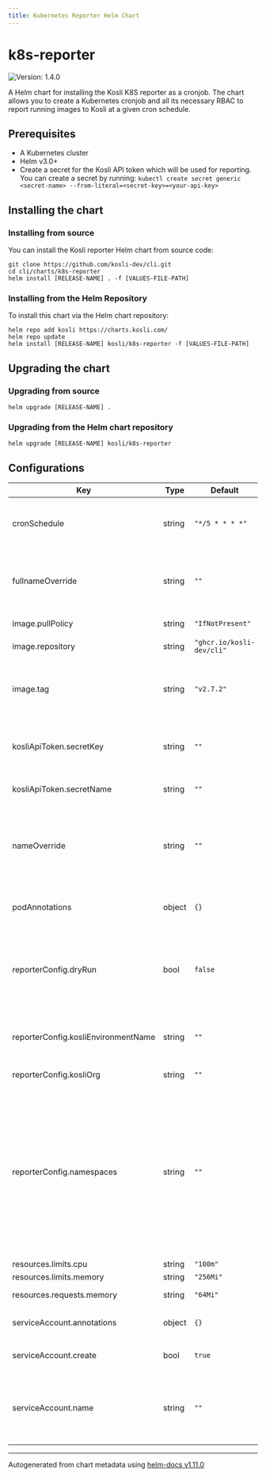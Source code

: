 ```yaml
---
title: Kubernetes Reporter Helm Chart
---
```


# k8s-reporter

![Version: 1.4.0](https://img.shields.io/badge/Version-1.4.0-informational?style=flat-square)

A Helm chart for installing the Kosli K8S reporter as a cronjob.
The chart allows you to create a Kubernetes cronjob and all its necessary RBAC to report running images to Kosli at a given cron schedule.

## Prerequisites

- A Kubernetes cluster
- Helm v3.0+
- Create a secret for the Kosli API token which will be used for reporting. You can create a secret by running: `kubectl create secret generic <secret-name> --from-literal=<secret-key>=<your-api-key>`

## Installing the chart

### Installing from source

You can install the Kosli reporter Helm chart from source code:

```shell
git clone https://github.com/kosli-dev/cli.git
cd cli/charts/k8s-reporter
helm install [RELEASE-NAME] . -f [VALUES-FILE-PATH]
```

### Installing from the Helm Repository

To install this chart via the Helm chart repository:

```shell
helm repo add kosli https://charts.kosli.com/
helm repo update
helm install [RELEASE-NAME] kosli/k8s-reporter -f [VALUES-FILE-PATH]
```

## Upgrading the chart

### Upgrading from source

```shell
helm upgrade [RELEASE-NAME] .
```

### Upgrading from the Helm chart repository

```shell
helm upgrade [RELEASE-NAME] kosli/k8s-reporter
```

## Configurations
| Key | Type | Default | Description |
|-----|------|---------|-------------|
| cronSchedule | string | `"*/5 * * * *"` | the cron schedule at which the reporter is triggered to report to kosli   |
| fullnameOverride | string | `""` | overrides the fullname used for the created k8s resources. It has higher precedence than `nameOverride` |
| image.pullPolicy | string | `"IfNotPresent"` | the kosli reporter image pull policy |
| image.repository | string | `"ghcr.io/kosli-dev/cli"` | the kosli reporter image repository |
| image.tag | string | `"v2.7.2"` | the kosli reporter image tag, overrides the image tag whose default is the chart appVersion. |
| kosliApiToken.secretKey | string | `""` | the name of the key in the secret data which contains the kosli API token |
| kosliApiToken.secretName | string | `""` | the name of the secret containing the kosli API token |
| nameOverride | string | `""` | overrides the name used for the created k8s resources. If `fullnameOverride` is provided, it has higher precedence than this one |
| podAnnotations | object | `{}` | any custom annotations to be added to the cronjob |
| reporterConfig.dryRun | bool | `false` | whether the dry run mode is enabled or not. In dry run mode, the reporter logs the reports to stdout and does not send them to kosli. |
| reporterConfig.kosliEnvironmentName | string | `""` | the name of kosli environment that the k8s cluster/namespace correlates to |
| reporterConfig.kosliOrg | string | `""` | the name of the kosli org |
| reporterConfig.namespaces | string | `""` | the namespaces which represent the environment. It is a comma separated list of namespace name regex patterns. e.g. `^prod$,^dev-*` reports for the `prod` namespace and any namespace that starts with `dev-` leave this unset if you want to report what is running in the entire cluster |
| resources.limits.cpu | string | `"100m"` | the cpu limit |
| resources.limits.memory | string | `"256Mi"` | the memory limit |
| resources.requests.memory | string | `"64Mi"` | the memory request |
| serviceAccount.annotations | object | `{}` | annotations to add to the service account |
| serviceAccount.create | bool | `true` | specifies whether a service account should be created |
| serviceAccount.name | string | `""` | the name of the service account to use. If not set and create is true, a name is generated using the fullname template |

----------------------------------------------
Autogenerated from chart metadata using [helm-docs v1.11.0](https://github.com/norwoodj/helm-docs/releases/v1.11.0)

